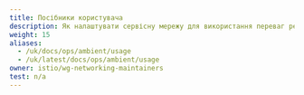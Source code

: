 ```yaml
---
title: Посібники користувача
description: Як налаштувати сервісну мережу для використання переваг режиму оточення.
weight: 15
aliases:
  - /uk/docs/ops/ambient/usage
  - /uk/latest/docs/ops/ambient/usage  
owner: istio/wg-networking-maintainers
test: n/a
---
```

